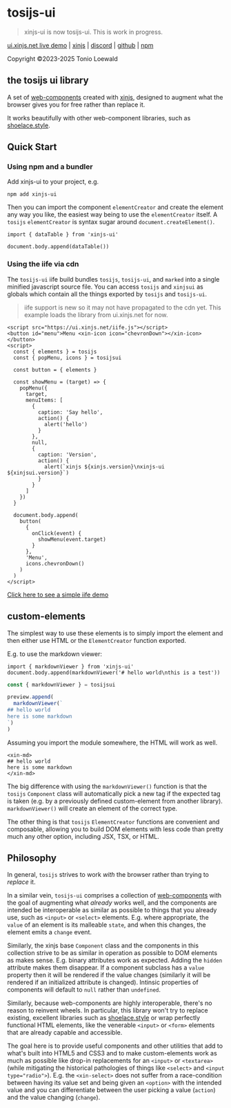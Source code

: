 # tosijs-ui

> xinjs-ui is now tosijs-ui. This is work in progress.

<!--{ "pin": "top" }-->

[ui.xinjs.net live demo](https://ui.xinjs.net) | [xinjs](https://xinjs.net) | [discord](https://discord.gg/ramJ9rgky5) | [github](https://github.com/tonioloewald/xinjs-ui#readme) | [npm](https://www.npmjs.com/package/xinjs-ui)

<center>
  <xin-icon class="logo" icon="tosiUi" size=300></xin-icon>
</center>

Copyright ©2023-2025 Tonio Loewald

## the tosijs ui library

A set of [web-components](https://developer.mozilla.org/en-US/docs/Web/API/Web_components)
created with [xinjs](https://xinjs.net), designed to augment what the browser gives you
for free rather than replace it.

It works beautifully with other web-component libraries, such as [shoelace.style](https://shoelace.style/).

## Quick Start

### Using npm and a bundler

Add xinjs-ui to your project, e.g.

```
npm add xinjs-ui
```

Then you can import the component `elementCreator` and create the element any way you
like, the easiest way being to use the `elementCreator` itself. A `tosijs` `elementCreator`
is syntax sugar around `document.createElement()`.

```
import { dataTable } from 'xinjs-ui'

document.body.append(dataTable())
```

### Using the iife via cdn

The `tosijs-ui` iife build bundles `tosijs`, `tosijs-ui`, and `marked` into
a single minified javascript source file. You can access `tosijs` and `xinjsui`
as globals which contain all the things exported by `tosijs` and `tosijs-ui`.

> iife support is new so it may not have propagated to the cdn yet. This
> example loads the library from ui.xinjs.net for now.

```
<script src="https://ui.xinjs.net/iife.js"></script>
<button id="menu">Menu <xin-icon icon="chevronDown"></xin-icon></button>
<script>
  const { elements } = tosijs
  const { popMenu, icons } = tosijsui

  const button = { elements }

  const showMenu = (target) => {
    popMenu({
      target,
      menuItems: [
        {
          caption: 'Say hello',
          action() {
            alert('hello')
          }
        },
        null,
        {
          caption: 'Version',
          action() {
            alert(`xinjs ${xinjs.version}\nxinjs-ui ${xinjsui.version}`)
          }
        }
      ]
    })
  }

  document.body.append(
    button(
      {
        onClick(event) {
          showMenu(event.target)
        }
      },
      'Menu',
      icons.chevronDown()
    )
  )
</script>
```

[Click here to see a simple iife demo](https://ui.xinjs.net/iife.html)

## custom-elements

The simplest way to use these elements is to simply import the element and then either
use HTML or the `ElementCreator` function exported.

E.g. to use the markdown viewer:

```
import { markdownViewer } from 'xinjs-ui'
document.body.append(markdownViewer('# hello world\nthis is a test'))
```

```js
const { markdownViewer } = tosijsui

preview.append(
  markdownViewer(`
## hello world
here is some markdown
`)
)
```

Assuming you import the module somewhere, the HTML will work as well.

```
<xin-md>
## hello world
here is some markdown
</xin-md>
```

The big difference with using the `markdownViewer()` function is that the `tosijs` `Component`
class will automatically pick a new tag if the expected tag is taken (e.g. by a previously
defined custom-element from another library). `markdownViewer()` will create an element of
the correct type.

The other thing is that `tosijs` `ElementCreator` functions are convenient and composable,
allowing you to build DOM elements with less code than pretty much any other option, including
JSX, TSX, or HTML.

## Philosophy

In general, `tosijs` strives to work _with_ the browser rather than trying to _replace_ it.

In a similar vein, `tosijs-ui` comprises a collection of [web-components](https://developer.mozilla.org/en-US/docs/Web/API/Web_components)
with the goal of augmenting what _already_ works well, and the components are intended be interoperable as
similar as possible to things that you already use, such as `<input>` or `<select>` elements.
E.g. where appropriate, the `value` of an element is its malleable `state`, and when this changes,
the element emits a `change` event.

Similarly, the xinjs base `Component` class and the components in this collection strive to
be as similar in operation as possible to DOM elements as makes sense. E.g. binary attributes
work as expected. Adding the `hidden` attribute makes them disappear. If a component subclass
has a `value` property then it will be rendered if the value changes (similarly it will be
rendered if an initialized attribute is changed). Intinsic properties of components will
default to `null` rather than `undefined`.

Similarly, because web-components are highly interoperable, there's no reason to reinvent
wheels. In particular, this library won't try to replace existing, excellent libraries
such as [shoelace.style](https://shoelace.style/) or wrap perfectly functional HTML
elements, like the venerable `<input>` or `<form>` elements that are already capable
and accessible.

The goal here is to provide useful components and other utilities that add to what's built
into HTML5 and CSS3 and to make custom-elements work as much as possible like drop-in replacements
for an `<input>` or `<textarea>` (while mitigating the historical pathologies of things like
`<select>` and `<input type="radio">`). E.g. the `<xin-select>` does not suffer from a
race-condition between having its value set and being given an `<option>` with the intended value
and you can differentiate between the user picking a value (`action`) and the value changing (`change`).
